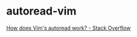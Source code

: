 # autoread-vim

[How does Vim's autoread work? - Stack Overflow]( https://stackoverflow.com/questions/2490227/how-does-vims-autoread-work )

